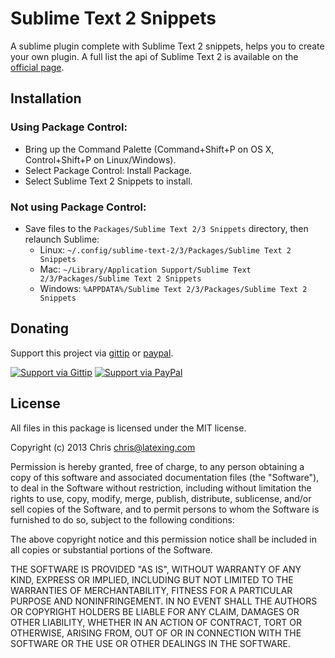 # Sublime Text 2 Snippets

A sublime plugin complete with Sublime Text 2 snippets, helps you to create your own plugin. A full list the api of Sublime Text 2 is available on the [official page](https://www.sublimetext.com/docs/2/api_reference.html).

## Installation

### Using Package Control:

* Bring up the Command Palette (Command+Shift+P on OS X, Control+Shift+P on Linux/Windows).
* Select Package Control: Install Package.
* Select Sublime Text 2 Snippets to install.

### Not using Package Control:

* Save files to the `Packages/Sublime Text 2/3 Snippets` directory, then relaunch Sublime:
  * Linux: `~/.config/sublime-text-2/3/Packages/Sublime Text 2 Snippets`
  * Mac: `~/Library/Application Support/Sublime Text 2/3/Packages/Sublime Text 2 Snippets`
  * Windows: `%APPDATA%/Sublime Text 2/3/Packages/Sublime Text 2 Snippets`

## Donating

Support this project via [gittip][] or [paypal][].

[![Support via Gittip](https://rawgithub.com/chris---/Donation-Badges/master/gittip.jpeg)][gittip] [![Support via PayPal](https://rawgithub.com/chris---/Donation-Badges/master/paypal.jpeg)][paypal]

[gittip]: https://www.gittip.com/Chris---
[paypal]: https://www.paypal.com/cgi-bin/webscr?cmd=_s-xclick&hosted_button_id=ZWZCJPFSZNXEW

## License

All files in this package is licensed under the MIT license.

Copyright (c) 2013 Chris <chris@latexing.com>

Permission is hereby granted, free of charge, to any person obtaining a copy
of this software and associated documentation files (the "Software"), to deal
in the Software without restriction, including without limitation the rights
to use, copy, modify, merge, publish, distribute, sublicense, and/or sell
copies of the Software, and to permit persons to whom the Software is
furnished to do so, subject to the following conditions:

The above copyright notice and this permission notice shall be included in
all copies or substantial portions of the Software.

THE SOFTWARE IS PROVIDED "AS IS", WITHOUT WARRANTY OF ANY KIND, EXPRESS OR
IMPLIED, INCLUDING BUT NOT LIMITED TO THE WARRANTIES OF MERCHANTABILITY,
FITNESS FOR A PARTICULAR PURPOSE AND NONINFRINGEMENT. IN NO EVENT SHALL THE
AUTHORS OR COPYRIGHT HOLDERS BE LIABLE FOR ANY CLAIM, DAMAGES OR OTHER
LIABILITY, WHETHER IN AN ACTION OF CONTRACT, TORT OR OTHERWISE, ARISING FROM,
OUT OF OR IN CONNECTION WITH THE SOFTWARE OR THE USE OR OTHER DEALINGS IN
THE SOFTWARE.